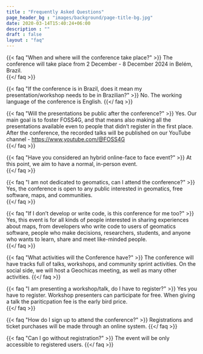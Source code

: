 ```yaml
---
title : "Frequently Asked Questions"
page_header_bg : "images/background/page-title-bg.jpg"
date: 2020-03-14T15:40:24+06:00
description : ""
draft : false
layout : "faq"
---
```



{{< faq "When and where will the conference take place?" >}}
The conference will take place from 2 December - 8 December 2024 in Belém, Brazil.  
{{</ faq >}}

{{< faq "If the conference is in Brazil, does it mean my presentation/workshop needs to be in Brazilian?" >}}
No. The working language of the conference is English.
{{</ faq >}}

{{< faq "Will the presentations be public after the conference?" >}}
Yes. Our main goal is to foster FOSS4G, and that means also making all the presentations available even to people that didn’t register in the first place. After the conference, the recorded talks will be published on our YouTube channel - https://www.youtube.com/@FOSS4G  
{{</ faq >}}

{{< faq "Have you considered an hybrid online-face to face event?" >}}
At this point, we aim to have a normal, in-person event.  
{{</ faq >}}

{{< faq "I am not dedicated to geomatics, can I attend the conference?" >}}
Yes, the conference is open to any public interested in geomatics, free software, maps, and communities.  
{{</ faq >}}

{{< faq "If I don’t develop or write code, is this conference for me too?" >}}
Yes, this event is for all kinds of people interested in sharing experiences about maps, from developers who write code to users of geomatics software, people who make decisions, researchers, students, and anyone who wants to learn, share and meet like-minded people.  
{{</ faq >}}

{{< faq "What activities will the Conference have?" >}}
The conference will have tracks full of talks, workshops, and community sprint activities. On the social side, we will host a Geochicas meeting, as well as many other activities.
{{</ faq >}}

{{< faq "I am presenting a workshop/talk, do I have to register?" >}}
Yes you have to register. Workshop presenters can participate for free. When giving a talk the pariticpation fee is the early bird price.  
{{</ faq >}}

{{< faq "How do I sign up to attend the conference?" >}}
Registrations and ticket purchases will be made through an online system.
{{</ faq >}}

{{< faq "Can I go without registration?" >}}
The event will be only accessible to registered users.
{{</ faq >}}
